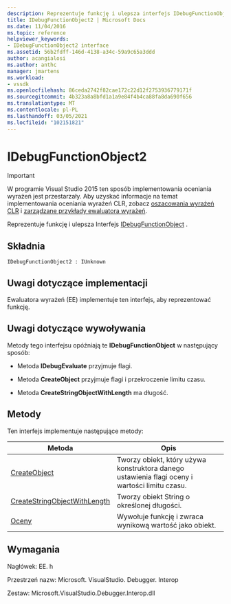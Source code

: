```yaml
---
description: Reprezentuje funkcję i ulepsza interfejs IDebugFunctionObject.
title: IDebugFunctionObject2 | Microsoft Docs
ms.date: 11/04/2016
ms.topic: reference
helpviewer_keywords:
- IDebugFunctionObject2 interface
ms.assetid: 56b2fdff-146d-4138-a34c-59a9c65a3ddd
author: acangialosi
ms.author: anthc
manager: jmartens
ms.workload:
- vssdk
ms.openlocfilehash: 86ceda2742f82cae172c22d12f2753936779171f
ms.sourcegitcommit: 4b323a8a8bfd1a1a9e84f4b4ca88fa8da690f656
ms.translationtype: MT
ms.contentlocale: pl-PL
ms.lasthandoff: 03/05/2021
ms.locfileid: "102151821"
---
```

# <a name="idebugfunctionobject2"></a>IDebugFunctionObject2
> [!IMPORTANT]
> W programie Visual Studio 2015 ten sposób implementowania oceniania wyrażeń jest przestarzały. Aby uzyskać informacje na temat implementowania oceniania wyrażeń CLR, zobacz [oszacowania wyrażeń CLR](https://github.com/Microsoft/ConcordExtensibilitySamples/wiki/CLR-Expression-Evaluators) i [zarządzane przykłady ewaluatora wyrażeń](https://github.com/Microsoft/ConcordExtensibilitySamples/wiki/Managed-Expression-Evaluator-Sample).

 Reprezentuje funkcję i ulepsza Interfejs [IDebugFunctionObject](../../../extensibility/debugger/reference/idebugfunctionobject.md) .

## <a name="syntax"></a>Składnia

```
IDebugFunctionObject2 : IUnknown
```

## <a name="notes-for-implementers"></a>Uwagi dotyczące implementacji
 Ewaluatora wyrażeń (EE) implementuje ten interfejs, aby reprezentować funkcję.

## <a name="notes-for-callers"></a>Uwagi dotyczące wywoływania
 Metody tego interfejsu opóźniają te **IDebugFunctionObject** w następujący sposób:

- Metoda **IDebugEvaluate** przyjmuje flagi.

- Metoda **CreateObject** przyjmuje flagi i przekroczenie limitu czasu.

- Metoda **CreateStringObjectWithLength** ma długość.

## <a name="methods"></a>Metody
 Ten interfejs implementuje następujące metody:

|Metoda|Opis|
|------------|-----------------|
|[CreateObject](../../../extensibility/debugger/reference/idebugfunctionobject2-createobject.md)|Tworzy obiekt, który używa konstruktora danego ustawienia flagi oceny i wartości limitu czasu.|
|[CreateStringObjectWithLength](../../../extensibility/debugger/reference/idebugfunctionobject2-createstringobjectwithlength.md)|Tworzy obiekt String o określonej długości.|
|[Oceny](../../../extensibility/debugger/reference/idebugfunctionobject2-evaluate.md)|Wywołuje funkcję i zwraca wynikową wartość jako obiekt.|

## <a name="requirements"></a>Wymagania
 Nagłówek: EE. h

 Przestrzeń nazw: Microsoft. VisualStudio. Debugger. Interop

 Zestaw: Microsoft.VisualStudio.Debugger.Interop.dll
